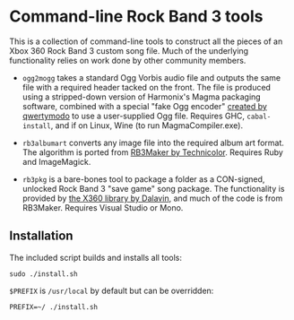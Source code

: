 # Command-line Rock Band 3 tools

This is a collection of command-line tools to construct all the pieces of an
Xbox 360 Rock Band 3 custom song file. Much of the underlying functionality
relies on work done by other community members.

* `ogg2mogg` takes a standard Ogg Vorbis audio file and outputs the same file
with a required header tacked on the front. The file is produced
using a stripped-down version of Harmonix's Magma packaging software, combined
with a special "fake Ogg encoder"
[created by qwertymodo](http://rockband.scorehero.com/forum/viewtopic.php?p=655652#655652)
to use a user-supplied Ogg file. Requires GHC, `cabal-install`, and if on Linux,
Wine (to run MagmaCompiler.exe).

* `rb3albumart` converts any image file into the required album art format. The
algorithm is ported from
[RB3Maker by Technicolor](http://rockband.scorehero.com/forum/viewtopic.php?t=34542).
Requires Ruby and ImageMagick.

* `rb3pkg` is a bare-bones tool to package a folder as a CON-signed, unlocked
Rock Band 3 "save game" song package. The functionality is provided by
[the X360 library by Dalavin](http://skunkiebutt.com/), and much of the code is
from RB3Maker. Requires Visual Studio or Mono.

## Installation

The included script builds and installs all tools:

    sudo ./install.sh

`$PREFIX` is `/usr/local` by default but can be overridden:

    PREFIX=~/ ./install.sh
